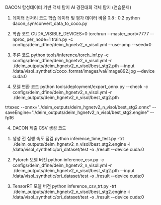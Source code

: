 DACON 합성데이터 기반 객체 탐지 AI 경진대회 객체 탐지 (연습문제)

1. 데이터 전처리 코드
학습 데이터 및 평가 데이터 비율 0.8 : 0.2
python dacon_syn/convert_data_to_coco.py

2. 학습 코드 
CUDA_VISIBLE_DEVICES=0 torchrun --master_port=7777 --nproc_per_node=1 train.py -c configs/deim_dfine/deim_hgnetv2_n_visol.yml --use-amp --seed=0

3. 추론 코드
python tools/inference/torch_inf.py -c configs/deim_dfine/deim_hgnetv2_n_visol.yml -r ./deim_outputs/deim_hgnetv2_n_visol/best_stg2.pth --input /data/visol_synthetic/coco_format/images/val/image892.jpg --device cuda:0

4. 모델 변환 코드
python tools/deployment/export_onnx.py --check -c configs/deim_dfine/deim_hgnetv2_n_visol.yml -r ./deim_outputs/deim_hgnetv2_n_visol/best_stg2.pth

trtexec --onnx="./deim_outputs/deim_hgnetv2_n_visol/best_stg2.onnx" --saveEngine="./deim_outputs/deim_hgnetv2_n_visol/best_stg2.engine" --fp16

4. DACON 제출 CSV 생성 코드
1) 생성 전 실행 속도 점검
python inference_time_test.py -trt ./deim_outputs/deim_hgnetv2_n_visol/best_stg2.engine -i /data/visol_synthetic/ori_dataset/test -o ./result --device cuda:0

2) Pytorch 모델 버전
python inference_csv.py -c configs/deim_dfine/deim_hgnetv2_n_visol.yml -r ./deim_outputs/deim_hgnetv2_n_visol/best_stg2.pth --input /data/visol_synthetic/ori_dataset/test -o ./result --device cuda:0

3) TensorRT 모델 버전
python inference_csv_trt.py -trt ./deim_outputs/deim_hgnetv2_n_visol/best_stg2.engine -i /data/visol_synthetic/ori_dataset/test -o ./result --device cuda:0
